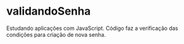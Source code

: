 # validandoSenha
Estudando aplicações com JavaScript.  Código faz a verificação das condições para criação de nova senha.

